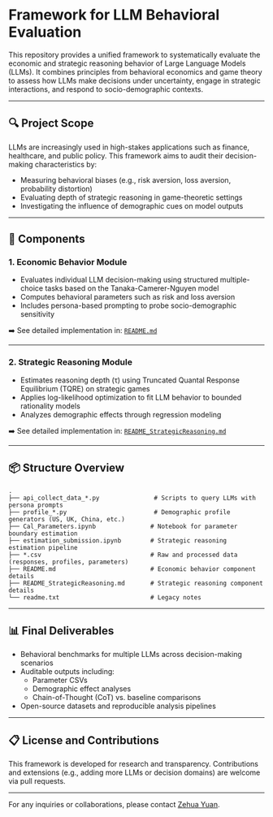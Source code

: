 
# Framework for LLM Behavioral Evaluation

This repository provides a unified framework to systematically evaluate the economic and strategic reasoning behavior of Large Language Models (LLMs). It combines principles from behavioral economics and game theory to assess how LLMs make decisions under uncertainty, engage in strategic interactions, and respond to socio-demographic contexts.

---

## 🔍 Project Scope

LLMs are increasingly used in high-stakes applications such as finance, healthcare, and public policy. This framework aims to audit their decision-making characteristics by:

- Measuring behavioral biases (e.g., risk aversion, loss aversion, probability distortion)
- Evaluating depth of strategic reasoning in game-theoretic settings
- Investigating the influence of demographic cues on model outputs

---

## 🧩 Components

### 1. Economic Behavior Module
- Evaluates individual LLM decision-making using structured multiple-choice tasks based on the Tanaka-Camerer-Nguyen model
- Computes behavioral parameters such as risk and loss aversion
- Includes persona-based prompting to probe socio-demographic sensitivity

➡️ See detailed implementation in: [`README.md`](./README.md)

---

### 2. Strategic Reasoning Module
- Estimates reasoning depth (τ) using Truncated Quantal Response Equilibrium (TQRE) on strategic games
- Applies log-likelihood optimization to fit LLM behavior to bounded rationality models
- Analyzes demographic effects through regression modeling

➡️ See detailed implementation in: [`README_StrategicReasoning.md`](./README_StrategicReasoning.md)

---

## 📦 Structure Overview

```
.
├── api_collect_data_*.py               # Scripts to query LLMs with persona prompts
├── profile_*.py                        # Demographic profile generators (US, UK, China, etc.)
├── Cal_Parameters.ipynb               # Notebook for parameter boundary estimation
├── estimation_submission.ipynb        # Strategic reasoning estimation pipeline
├── *.csv                              # Raw and processed data (responses, profiles, parameters)
├── README.md                          # Economic behavior component details
├── README_StrategicReasoning.md       # Strategic reasoning component details
└── readme.txt                         # Legacy notes
```

---

## 📊 Final Deliverables

- Behavioral benchmarks for multiple LLMs across decision-making scenarios
- Auditable outputs including:
  - Parameter CSVs
  - Demographic effect analyses
  - Chain-of-Thought (CoT) vs. baseline comparisons
- Open-source datasets and reproducible analysis pipelines

---

## 📋 License and Contributions

This framework is developed for research and transparency. Contributions and extensions (e.g., adding more LLMs or decision domains) are welcome via pull requests.

---

For any inquiries or collaborations, please contact [Zehua Yuan](https://github.com/NeoYY).
